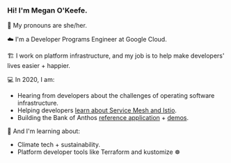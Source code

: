 
### Hi! I'm Megan O'Keefe.

🌈 My pronouns are she/her. 

☁️ I'm a Developer Programs Engineer at Google Cloud. 

🏗 I work on platform infrastructure, and my job is to help make developers' lives easier + happier. 

 💻 In 2020, I am:
- Hearing from developers about the challenges of operating software infrastructure.
- Helping developers [learn about Service Mesh and Istio](https://github.com/askmeegs/learn-istio). 
- Building the Bank of Anthos [reference application](https://github.com/GoogleCloudPlatform/bank-of-anthos) + [demos](https://github.com/GoogleCloudPlatform/bank-of-anthos-scripts).

🌱 And I'm learning about: 
- Climate tech + sustainability.  
- Platform developer tools like Terraform and kustomize ☸️
